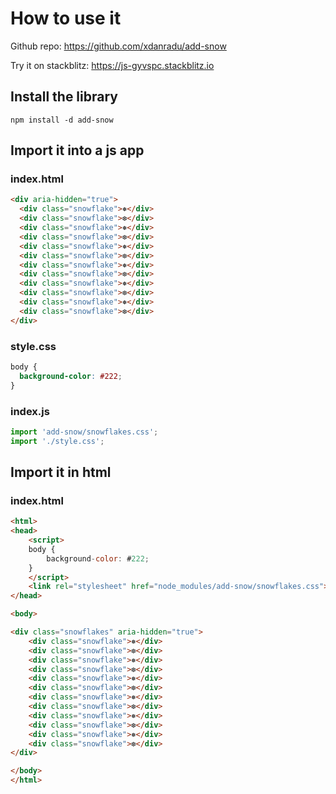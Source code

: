 # How to use it



Github repo: https://github.com/xdanradu/add-snow

Try it on stackblitz: https://js-gyvspc.stackblitz.io

## Install the library

`npm install -d add-snow`

## Import it into a js app

### index.html
```html
<div aria-hidden="true">
  <div class="snowflake">❅</div>
  <div class="snowflake">❆</div>
  <div class="snowflake">❅</div>
  <div class="snowflake">❆</div>
  <div class="snowflake">❅</div>
  <div class="snowflake">❆</div>
  <div class="snowflake">❅</div>
  <div class="snowflake">❆</div>
  <div class="snowflake">❅</div>
  <div class="snowflake">❆</div>
  <div class="snowflake">❅</div>
  <div class="snowflake">❆</div>
</div>
```

### style.css
```css
body {
  background-color: #222;
}
```

### index.js

```js
import 'add-snow/snowflakes.css';
import './style.css';
```

## Import it in html

### index.html

```html
<html>
<head>
    <script>
    body {
    	background-color: #222;
    }
    </script>
    <link rel="stylesheet" href="node_modules/add-snow/snowflakes.css">
</head>

<body>

<div class="snowflakes" aria-hidden="true">
    <div class="snowflake">❅</div>
    <div class="snowflake">❆</div>
    <div class="snowflake">❅</div>
    <div class="snowflake">❆</div>
    <div class="snowflake">❅</div>
    <div class="snowflake">❆</div>
    <div class="snowflake">❅</div>
    <div class="snowflake">❆</div>
    <div class="snowflake">❅</div>
    <div class="snowflake">❆</div>
    <div class="snowflake">❅</div>
    <div class="snowflake">❆</div>
</div>

</body>
</html>
```

